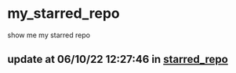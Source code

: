 # my_starred_repo
show me my starred repo

update at 06/10/22 12:27:46 in [starred_repo](./index.html)
---


